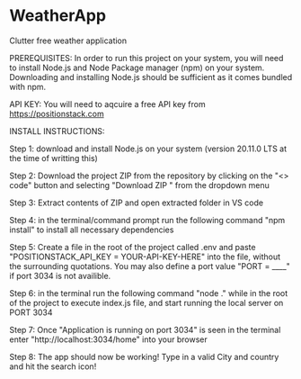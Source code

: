 # WeatherApp
Clutter free weather application

PREREQUISITES:
In order to run this project on your system, you will need to install 
Node.js and Node Package manager (npm) on your system. Downloading and installing Node.js should be sufficient as it comes bundled with npm.

API KEY: You will need to aqcuire a free API key from https://positionstack.com 


INSTALL INSTRUCTIONS:


Step 1: download and install Node.js on your system (version 20.11.0 LTS at the time of writting this)

Step 2: Download the project ZIP from the repository by clicking on the "<> code" button and selecting "Download ZIP " from the dropdown menu

Step 3: Extract contents of ZIP and open extracted folder in VS code

Step 4: in the terminal/command prompt run the following command "npm install" to install all necessary dependencies

Step 5: Create a file in the root of the project called .env and paste "POSITIONSTACK_API_KEY = YOUR-API-KEY-HERE" into the file, without the surrounding quotations. You may also define a port value "PORT = ____" if port 3034 is not availible.

Step 6: in the terminal run the following command "node ." while in the root of the project to execute index.js file, and start running the local server on PORT 3034

Step 7: Once "Application is running on port 3034" is seen in the terminal enter "http://localhost:3034/home" into your browser

Step 8: The app should now be working! Type in a valid City and country and hit the search icon!
